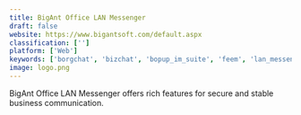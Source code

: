 ```yaml
---
title: BigAnt Office LAN Messenger
draft: false 
website: https://www.bigantsoft.com/default.aspx
classification: ['']
platform: ['Web']
keywords: ['borgchat', 'bizchat', 'bopup_im_suite', 'feem', 'lan_messenger', 'network_assistant', 'output_messenger', 'sum_-_secure_ultimate_messenger', 'secure_copy', 'simple_chat', 'softros_lan_messenger', 'winpopup_lan_messenger', 'jmessenger', 'qchat', 'tonic']
image: logo.png
---
```

BigAnt Office LAN Messenger offers rich features for secure and stable business communication.